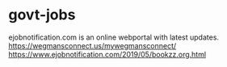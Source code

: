 # govt-jobs
ejobnotification.com is an online webportal with latest updates.
https://wegmansconnect.us/mywegmansconnect/
https://www.ejobnotification.com/2019/05/bookzz.org.html
